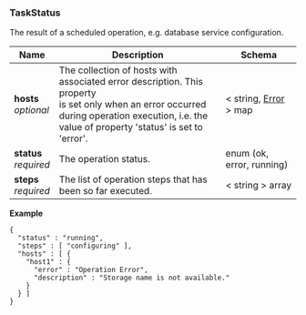 
<a name="taskstatus"></a>
### TaskStatus
The result of a scheduled operation, e.g. database service configuration.


|Name|Description|Schema|
|---|---|---|
|**hosts**  <br>*optional*|The collection of hosts with associated error description. This property<br>is set only when an error occurred during operation execution, i.e. the<br>value of property 'status' is set to 'error'.|< string, [Error](Error.md#error) > map|
|**status**  <br>*required*|The operation status.|enum (ok, error, running)|
|**steps**  <br>*required*|The list of operation steps that has been so far executed.|< string > array|

**Example**
```
{
  "status" : "running",
  "steps" : [ "configuring" ],
  "hosts" : [ {
    "host1" : {
      "error" : "Operation Error",
      "description" : "Storage name is not available."
    }
  } ]
}
```




